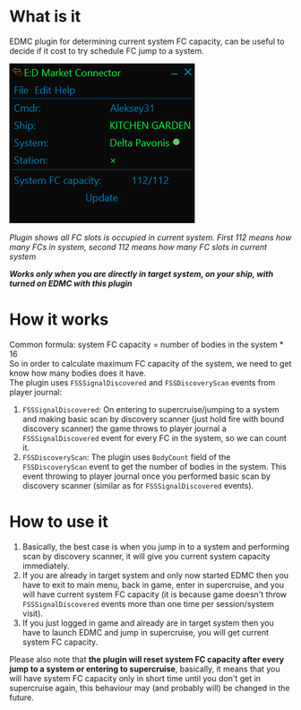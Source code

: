 # What is it
EDMC plugin for determining current system FC capacity, can be useful to decide if it cost to try schedule FC jump to a system.

![](1.png)

*Plugin shows all FC slots is occupied in current system. First 112 means how many FCs in system, second 112 means how many 
FC slots in current system*

***Works only when you are directly in target system, on your ship, with turned on EDMC with this plugin***

# How it works
Common formula: system FC capacity = number of bodies in the system * 16\
So in order to calculate maximum FC capacity of the system, we need to get know how many bodies does it have.\
The plugin uses `FSSSignalDiscovered` and `FSSDiscoveryScan` events from player journal:
1. `FSSSignalDiscovered`: On entering to supercruise/jumping to a system and making
basic scan by discovery scanner (just hold fire with bound discovery scanner) the game throws to player journal a 
`FSSSignalDiscovered` event for every FC in the system, so we can count it.
2. `FSSDiscoveryScan`: The plugin uses `BodyCount` field of the `FSSDiscoveryScan` event to get the number of bodies in the system.
This event throwing to player journal once you performed basic scan by discovery scanner (similar as for `FSSSignalDiscovered` 
events).

# How to use it
1. Basically, the best case is when you jump in to a system and performing scan by discovery scanner, it will give you current
system capacity immediately.
2. If you are already in target system and only now started EDMC then you have to exit to main menu, back in game, enter in 
supercruise, and you will have current system FC capacity (it is because game doesn't throw `FSSSignalDiscovered`
events more than one time per session/system visit).
3. If you just logged in game and already are in target system then you have to launch EDMC and jump in supercruise, you will
get current system FC capacity.

Please also note that **the plugin will reset system FC capacity after every jump to a system or entering to supercruise**,
basically, it means that you will have system FC capacity only in short time until you don't get in supercruise again,
this behaviour may (and probably will) be changed in the future.

 
 